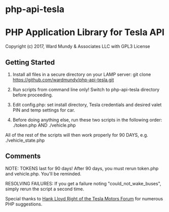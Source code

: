 # php-api-tesla
# PHP Application Library for Tesla API
Copyright (c) 2017, Ward Mundy & Associates LLC
with GPL3 License

## Getting Started

1. Install all files in a secure directory on your LAMP server: git clone https://github.com/wardmundy/php-api-tesla.git

2. Run scripts from command line only! Switch to php-api-tesla directory before proceeding.

3. Edit config.php: set install directory, Tesla credentials and desired valet PIN and temp settings for car.

4. Before doing anything else, run these two scripts in the following order: ./token.php AND ./vehicle.php

All of the rest of the scripts will then work properly for 90 DAYS, 
e.g. ./vehicle_state.php

## Comments

NOTE: TOKENS last for 90 days! After 90 days, you must rerun token.php and vehicle.php. You'll be reminded.

RESOLVING FAILURES: If you get a failure noting "could_not_wake_buses", simply rerun the script a second time.

Special thanks to <a href="https://teslamotorsclub.com/tmc/members/hanklloydright.20679/">Hank Lloyd Right of the Tesla Motors Forum</a> for numerous PHP suggestions.
